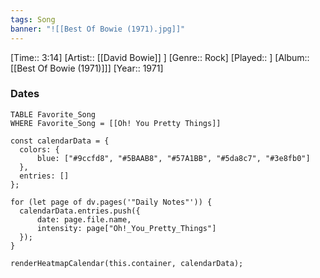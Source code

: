 ```yaml
---
tags: Song  
banner: "![[Best Of Bowie (1971).jpg]]"
---
```

[Time:: 3:14]
[Artist:: [[David Bowie]] ]
[Genre:: Rock]
[Played:: ]
[Album:: [[Best Of Bowie (1971)]]]
[Year:: 1971]
### Dates
````dataview
TABLE Favorite_Song
WHERE Favorite_Song = [[Oh! You Pretty Things]]
````
  ```dataviewjs
const calendarData = { 
	colors: { 
		blue: ["#9ccfd8", "#5BAAB8", "#57A1BB", "#5da8c7", "#3e8fb0"] 
	}, 
	entries: [] 
}; 

for (let page of dv.pages('"Daily Notes"')) { 
	calendarData.entries.push({ 
		date: page.file.name, 
		intensity: page["Oh!_You_Pretty_Things"]
	}); 
} 

renderHeatmapCalendar(this.container, calendarData);
```
